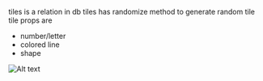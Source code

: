 tiles is a relation in db
tiles has randomize method to generate random tile
tile props are

- number/letter
- colored line
- shape

![Alt text](https://assets.digitalocean.com/articles/alligator/boo.svg 'a title')
